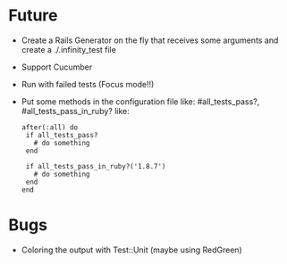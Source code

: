 Future
======

- Create a Rails Generator on the fly that receives some arguments and create a ./.infinity_test file
- Support Cucumber
- Run with failed tests (Focus mode!!)
- Put some methods in the configuration file like: #all_tests_pass?, #all_tests_pass_in_ruby? like:

      after(:all) do
       if all_tests_pass?
         # do something
       end
       
       if all_tests_pass_in_ruby?('1.8.7') 
         # do something
       end
      end

Bugs
====

- Coloring the output with Test::Unit (maybe using RedGreen)
